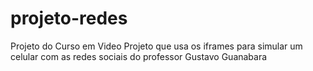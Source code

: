 # projeto-redes
 Projeto do Curso em Video
 Projeto que usa os iframes para simular um celular com as redes sociais do professor Gustavo Guanabara
